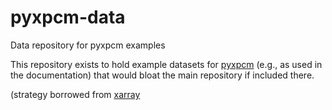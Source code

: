 # pyxpcm-data
Data repository for pyxpcm examples

This repository exists to hold example datasets for [pyxpcm](https://github.com/obidam/pyxpcm) (e.g., as used in the documentation) that would bloat the main repository if included there.

(strategy borrowed from [xarray](http://xarray.pydata.org)
